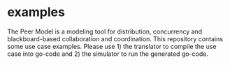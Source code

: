 # examples
The Peer Model is a modeling tool for distribution, concurrency and blackboard-based collaboration and coordination. 
This repository contains some use case examples.
Please use 1) the translator to compile the use case into go-code and 2) the simulator to run the generated go-code.
